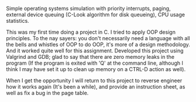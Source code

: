 Simple operating systems simulation with priority interrupts, paging, external device queuing (C-Look algorithm for disk queueing), CPU usage statistics. 

This was my first time doing a project in C.  I tried to apply OOP design principles. To the nay sayers: you don't necessarily need a language with all the bells and whistles of OOP to do OOP, it's more of a design methodology. And it worked quite well for this assignment. Developed this project using Valgrind and GDB; glad to say that there are zero memory leaks in the program (If the program is exited with 'Q' at the command line, although I think I may have set it up to clean up memory on a CTRL-D action as well). 

When I get the opportunity I will return to this project to reverse engineer how it works again (It's been a while), and provide an instruction sheet, as well as fix a bug in the page table. 
